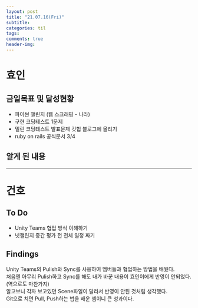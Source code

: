 ```yaml
---
layout: post
title: "21.07.16(Fri)"
subtitle:
categories: til
tags:
comments: true
header-img:
---
```


# 효인

## 금일목표 및 달성현황

- 파이썬 챌린지 (웹 스크래핑 - 나라)
- 구현 코딩테스트 1문제
- 밀린 코딩테스트 발표문제 깃헙 블로그에 올리기
- ruby on rails 공식문서 3/4

## 알게 된 내용

---

# 건호

## To Do
- Unity Teams 협업 방식 이해하기
- 넷챌린지 중간 평가 전 전체 일정 짜기

## Findings
Unity Teams의 Pulish와 Sync를 사용하여 멤버들과 협업하는 방법을 배웠다.  
처음엔 아무리 Pulish하고 Sync를 해도 내가 바꾼 내용이 효인이에게 반영이 안되었다. (역으로도 마찬가지)  
알고보니 각자 보고있던 Scene파일이 달라서 반영이 안된 것처럼 생각했다.  
Git으로 치면 Pull, Push하는 법을 배운 셈이니 큰 성과이다.  



